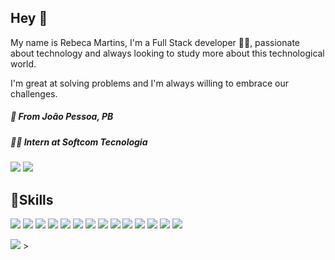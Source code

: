 ## **Hey** 👋

My name is Rebeca Martins, I'm a Full Stack developer 👩‍💻, passionate about technology and always looking to study more about this technological world. 

I'm great at solving problems and I'm always willing to embrace our challenges.



##### 📍 From João Pessoa, PB
##### 👩‍💻 Intern at Softcom Tecnologia

[<img src="https://img.shields.io/badge/linkedin-%230077B5.svg?&style=for-the-badge&logo=linkedin&logoColor=white" />](https://www.linkedin.com/in/rebecca-martins-57794a175/)
[<img src = "https://img.shields.io/badge/instagram-%23E4405F.svg?&style=for-the-badge&logo=instagram&logoColor=white">](https://www.instagram.com/mtrebecca/) 

##  🚀Skills

<p align="left">
<!

<img src="https://img.shields.io/badge/Python-3776AB?style=for-the-badge&logo=python&logoColor=white" />

<img src="https://img.shields.io/badge/CSS3-1572B6?style=for-the-badge&logo=css3&logoColor=white" />

<img src="https://img.shields.io/badge/JavaScript-323330?style=for-the-badge&logo=javascript&logoColor=F7DF1E" />

<img src="https://img.shields.io/badge/TypeScript-007ACC?style=for-the-badge&logo=typescript&logoColor=white" />

<img src="https://img.shields.io/badge/Sass-CC6699?style=for-the-badge&logo=sass&logoColor=white" />

<img src="https://img.shields.io/badge/Java-ED8B00?style=for-the-badge&logo=java&logoColor=white" />

<img src="https://img.shields.io/badge/PHP-777BB4?style=for-the-badge&logo=php&logoColor=white" />

<img src="https://img.shields.io/badge/Ruby-CC342D?style=for-the-badge&logo=ruby&logoColor=white" />

<img src="https://img.shields.io/badge/Dart-0175C2?style=for-the-badge&logo=dart&logoColor=white" />

<img src ="https://img.shields.io/badge/React_Native-20232A?style=for-the-badge&logo=react&logoColor=61DAFB" />

<img src ="https://img.shields.io/badge/Vue.js-35495E?style=for-the-badge&logo=vue.js&logoColor=4FC08D" />

<img src ="https://img.shields.io/badge/Bootstrap-563D7C?style=for-the-badge&logo=bootstrap&logoColor=white" />

<img src ="https://img.shields.io/badge/jQuery-0769AD?style=for-the-badge&logo=jquery&logoColor=white" />

<img src ="https://img.shields.io/badge/Laravel-FF2D20?style=for-the-badge&logo=laravel&logoColor=white" />

<img src ="https://img.shields.io/badge/MySQL-00000F?style=for-the-badge&logo=mysql&logoColor=white" />

<img src ="https://img.shields.io/badge/Microsoft_Access-A4373A?style=for-the-badge&logo=microsoft-access&logoColor=white" /> >

</p>
